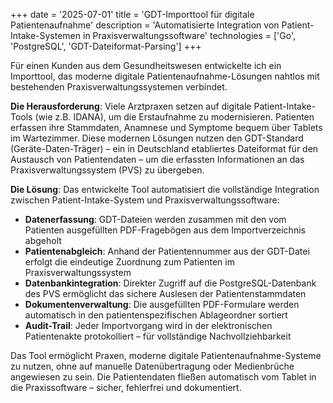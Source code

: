 +++
date = '2025-07-01'
title = 'GDT-Importtool für digitale Patientenaufnahme'
description = 'Automatisierte Integration von Patient-Intake-Systemen in Praxisverwaltungssoftware'
technologies = ['Go', 'PostgreSQL', 'GDT-Dateiformat-Parsing']
+++

Für einen Kunden aus dem Gesundheitswesen entwickelte ich ein Importtool, das moderne digitale Patientenaufnahme-Lösungen nahtlos mit bestehenden Praxisverwaltungssystemen verbindet.

**Die Herausforderung**: Viele Arztpraxen setzen auf digitale Patient-Intake-Tools (wie z.B. IDANA), um die Erstaufnahme zu modernisieren. Patienten erfassen ihre Stammdaten, Anamnese und Symptome bequem über Tablets im Wartezimmer. Diese modernen Lösungen nutzen den GDT-Standard (Geräte-Daten-Träger) – ein in Deutschland etabliertes Dateiformat für den Austausch von Patientendaten – um die erfassten Informationen an das Praxisverwaltungssystem (PVS) zu übergeben.

**Die Lösung**: Das entwickelte Tool automatisiert die vollständige Integration zwischen Patient-Intake-System und Praxisverwaltungssoftware:

- **Datenerfassung**: GDT-Dateien werden zusammen mit den vom Patienten ausgefüllten PDF-Fragebögen aus dem Importverzeichnis abgeholt
- **Patientenabgleich**: Anhand der Patientennummer aus der GDT-Datei erfolgt die eindeutige Zuordnung zum Patienten im Praxisverwaltungssystem
- **Datenbankintegration**: Direkter Zugriff auf die PostgreSQL-Datenbank des PVS ermöglicht das sichere Auslesen der Patientenstammdaten
- **Dokumentenverwaltung**: Die ausgefüllten PDF-Formulare werden automatisch in den patientenspezifischen Ablageordner sortiert
- **Audit-Trail**: Jeder Importvorgang wird in der elektronischen Patientenakte protokolliert – für vollständige Nachvollziehbarkeit

Das Tool ermöglicht Praxen, moderne digitale Patientenaufnahme-Systeme zu nutzen, ohne auf manuelle Datenübertragung oder Medienbrüche angewiesen zu sein. Die Patientendaten fließen automatisch vom Tablet in die Praxissoftware – sicher, fehlerfrei und dokumentiert.
